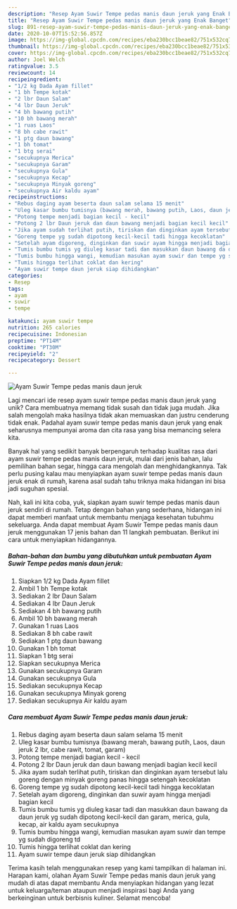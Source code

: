 ```yaml
---
description: "Resep Ayam Suwir Tempe pedas manis daun jeruk yang Enak Banget"
title: "Resep Ayam Suwir Tempe pedas manis daun jeruk yang Enak Banget"
slug: 891-resep-ayam-suwir-tempe-pedas-manis-daun-jeruk-yang-enak-banget
date: 2020-10-07T15:52:56.857Z
image: https://img-global.cpcdn.com/recipes/eba230bcc1beae82/751x532cq70/ayam-suwir-tempe-pedas-manis-daun-jeruk-foto-resep-utama.jpg
thumbnail: https://img-global.cpcdn.com/recipes/eba230bcc1beae82/751x532cq70/ayam-suwir-tempe-pedas-manis-daun-jeruk-foto-resep-utama.jpg
cover: https://img-global.cpcdn.com/recipes/eba230bcc1beae82/751x532cq70/ayam-suwir-tempe-pedas-manis-daun-jeruk-foto-resep-utama.jpg
author: Joel Welch
ratingvalue: 3.5
reviewcount: 14
recipeingredient:
- "1/2 kg Dada Ayam fillet"
- "1 bh Tempe kotak"
- "2 lbr Daun Salam"
- "4 lbr Daun Jeruk"
- "4 bh bawang putih"
- "10 bh bawang merah"
- "1 ruas Laos"
- "8 bh cabe rawit"
- "1 ptg daun bawang"
- "1 bh tomat"
- "1 btg serai"
- "secukupnya Merica"
- "secukupnya Garam"
- "secukupnya Gula"
- "secukupnya Kecap"
- "secukupnya Minyak goreng"
- "secukupnya Air kaldu ayam"
recipeinstructions:
- "Rebus daging ayam beserta daun salam selama 15 menit"
- "Uleg kasar bumbu tumisnya (bawang merah, bawang putih, Laos, daun jeruk 2 lbr, cabe rawit, tomat, garam)"
- "Potong tempe menjadi bagian kecil - kecil"
- "Potong 2 lbr Daun jeruk dan daun bawang menjadi bagian kecil kecil"
- "Jika ayam sudah terlihat putih, tiriskan dan dinginkan ayam tersebut lalu goreng dengan minyak goreng panas hingga setengah kecoklatan"
- "Goreng tempe yg sudah dipotong kecil-kecil tadi hingga kecoklatan"
- "Setelah ayam digoreng, dinginkan dan suwir ayam hingga menjadi bagian kecil"
- "Tumis bumbu tumis yg diuleg kasar tadi dan masukkan daun bawang da daun jeruk yg sudah dipotong kecil-kecil dan garam, merica, gula, kecap, air kaldu ayam secukupnya"
- "Tumis bumbu hingga wangi, kemudian masukan ayam suwir dan tempe yg sudah digoreng td"
- "Tumis hingga terlihat coklat dan kering"
- "Ayam suwir tempe daun jeruk siap dihidangkan"
categories:
- Resep
tags:
- ayam
- suwir
- tempe

katakunci: ayam suwir tempe 
nutrition: 265 calories
recipecuisine: Indonesian
preptime: "PT14M"
cooktime: "PT30M"
recipeyield: "2"
recipecategory: Dessert

---
```



![Ayam Suwir Tempe pedas manis daun jeruk](https://img-global.cpcdn.com/recipes/eba230bcc1beae82/751x532cq70/ayam-suwir-tempe-pedas-manis-daun-jeruk-foto-resep-utama.jpg)

Lagi mencari ide resep ayam suwir tempe pedas manis daun jeruk yang unik? Cara membuatnya memang tidak susah dan tidak juga mudah. Jika salah mengolah maka hasilnya tidak akan memuaskan dan justru cenderung tidak enak. Padahal ayam suwir tempe pedas manis daun jeruk yang enak seharusnya mempunyai aroma dan cita rasa yang bisa memancing selera kita.

Banyak hal yang sedikit banyak berpengaruh terhadap kualitas rasa dari ayam suwir tempe pedas manis daun jeruk, mulai dari jenis bahan, lalu pemilihan bahan segar, hingga cara mengolah dan menghidangkannya. Tak perlu pusing kalau mau menyiapkan ayam suwir tempe pedas manis daun jeruk enak di rumah, karena asal sudah tahu triknya maka hidangan ini bisa jadi suguhan spesial.




Nah, kali ini kita coba, yuk, siapkan ayam suwir tempe pedas manis daun jeruk sendiri di rumah. Tetap dengan bahan yang sederhana, hidangan ini dapat memberi manfaat untuk membantu menjaga kesehatan tubuhmu sekeluarga. Anda dapat membuat Ayam Suwir Tempe pedas manis daun jeruk menggunakan 17 jenis bahan dan 11 langkah pembuatan. Berikut ini cara untuk menyiapkan hidangannya.

<!--inarticleads1-->

##### Bahan-bahan dan bumbu yang dibutuhkan untuk pembuatan Ayam Suwir Tempe pedas manis daun jeruk:

1. Siapkan 1/2 kg Dada Ayam fillet
1. Ambil 1 bh Tempe kotak
1. Sediakan 2 lbr Daun Salam
1. Sediakan 4 lbr Daun Jeruk
1. Sediakan 4 bh bawang putih
1. Ambil 10 bh bawang merah
1. Gunakan 1 ruas Laos
1. Sediakan 8 bh cabe rawit
1. Sediakan 1 ptg daun bawang
1. Gunakan 1 bh tomat
1. Siapkan 1 btg serai
1. Siapkan secukupnya Merica
1. Gunakan secukupnya Garam
1. Gunakan secukupnya Gula
1. Sediakan secukupnya Kecap
1. Gunakan secukupnya Minyak goreng
1. Sediakan secukupnya Air kaldu ayam




<!--inarticleads2-->

##### Cara membuat Ayam Suwir Tempe pedas manis daun jeruk:

1. Rebus daging ayam beserta daun salam selama 15 menit
1. Uleg kasar bumbu tumisnya (bawang merah, bawang putih, Laos, daun jeruk 2 lbr, cabe rawit, tomat, garam)
1. Potong tempe menjadi bagian kecil - kecil
1. Potong 2 lbr Daun jeruk dan daun bawang menjadi bagian kecil kecil
1. Jika ayam sudah terlihat putih, tiriskan dan dinginkan ayam tersebut lalu goreng dengan minyak goreng panas hingga setengah kecoklatan
1. Goreng tempe yg sudah dipotong kecil-kecil tadi hingga kecoklatan
1. Setelah ayam digoreng, dinginkan dan suwir ayam hingga menjadi bagian kecil
1. Tumis bumbu tumis yg diuleg kasar tadi dan masukkan daun bawang da daun jeruk yg sudah dipotong kecil-kecil dan garam, merica, gula, kecap, air kaldu ayam secukupnya
1. Tumis bumbu hingga wangi, kemudian masukan ayam suwir dan tempe yg sudah digoreng td
1. Tumis hingga terlihat coklat dan kering
1. Ayam suwir tempe daun jeruk siap dihidangkan




Terima kasih telah menggunakan resep yang kami tampilkan di halaman ini. Harapan kami, olahan Ayam Suwir Tempe pedas manis daun jeruk yang mudah di atas dapat membantu Anda menyiapkan hidangan yang lezat untuk keluarga/teman ataupun menjadi inspirasi bagi Anda yang berkeinginan untuk berbisnis kuliner. Selamat mencoba!
